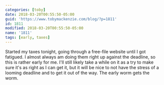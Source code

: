 ```yaml
---
categories: [toby]
date: 2018-03-20T00:55:50-05:00
guid: 'https://www.tobymackenzie.com/blog/?p=1811'
id: 1811
modified: 2018-03-20T00:55:50-05:00
name: '1811'
tags: [early, taxes]
---
```


Started my taxes tonight, going through a free-file website until I got fatigued.<!--more-->  I almost always am doing them right up against the deadline, so this is rather early for me.  I'll still likely take a while on it as a try to make sure it's as right as I can get it, but it will be nice to not have the stress of a looming deadline and to get it out of the way.  The early worm gets the worm.
